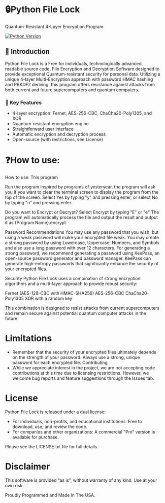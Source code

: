 # 🔒Python File Lock

Quantum-Resistant 4-Layer Encryption Program

[![Python Version](https://img.shields.io/badge/python-3.10%2B-blue)](https://www.python.org/downloads/)

## 📖 Introduction

Python File Lock is a Free for individuals, technologically advanced, readable source code, File Encryption and Decryption Software designed to provide exceptional Quantum-resistant security for personal data. Utilizing a unique 4-layer Multi-Encryption approach with password HMAC hashing and PBKDF2 deriving, this program offers resistance against attacks from both current and future supercomputers and quantum computers.

### 🔑 Key Features

- 4-layer encryption: Fernet, AES-256-CBC, ChaCha20-Poly1305, and XOR
- Quantum-resistant encryption engine
- Straightforward user interface
- Automatic encryption and decryption process
- Open-source (with restrictions, see License)

# ❓How to use:
How to use:
This program 


Run the program
Inspired by programs of yesteryear, the program will ask you if you want to clear the terminal screen to display the program from the top of the screen. Select Yes by typing "y" and pressing enter, or select No by typing "n" and pressing enter.

Do you want to Encrypt or Decrypt? Select Encrypt by typing "E" or "e"
The program will automatically process the file and output the result and output it as {Program Name}.encrypt

Password Recommendations
You may use any password that you wish, but using a weak password will make your encrypted file weak. You may create a strong password by using Lowercase, Uppercase, Numbers, and Symbols and also use a long password with over 12 characters. For generating a strong password, we recommend generating a password using KeePass, an open-source password generator and password manager. KeePass can generate high-entropy passwords that significantly enhance the security of your encrypted files.

Security
Python File Lock uses a combination of strong encryption algorithms and a multi-layer approach to provide robust security:

Fernet (AES-128-CBC with HMAC-SHA256)
AES-256-CBC
ChaCha20-Poly1305
XOR with a random key

This combination is designed to resist attacks from current supercomputers and remain secure against potential quantum computer attacks in the future.

# Limitations
- Remember that the security of your encrypted files ultimately depends on the strength of your password. Always use a strong, unique password for each encrypted file.
Contributing
- While we appreciate interest in the project, we are not accepting code contributions at this time due to licensing restrictions. However, we welcome bug reports and feature suggestions through the Issues tab.
  
# License
Python File Lock is released under a dual license:

- For individuals, non-profits, and educational institutions: Free to download, use, and review the code.
- For companies and other organizations: A commercial "Pro" version is available for purchase.

Please see the LICENSE.txt file for full details.

# Disclaimer
This software is provided "as is", without warranty of any kind. Use at your own risk.

Proudly Programmed and Made In The USA.
